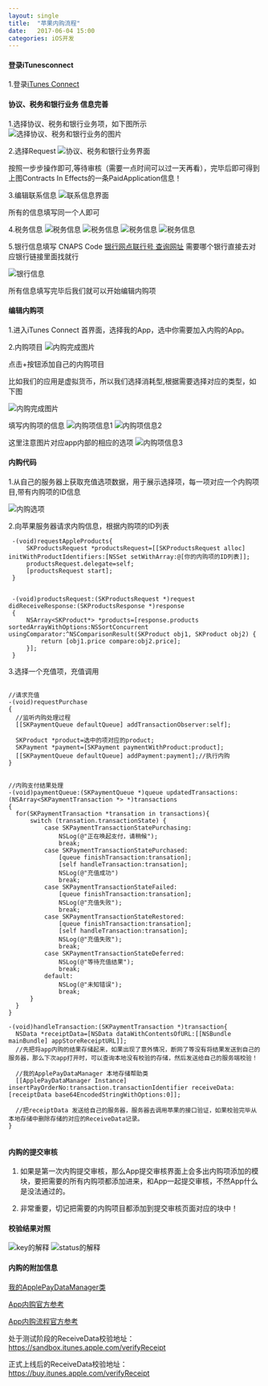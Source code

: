 ```yaml
---
layout: single
title:  "苹果内购流程"
date:   2017-06-04 15:00
categories: iOS开发
---
```


####  登录iTunesconnect

1.登录[iTunes Connect](https://itunesconnect.apple.com/)

####  协议、税务和银行业务 信息完善

1.选择协议、税务和银行业务项，如下图所示
  ![选择协议、税务和银行业务的图片](selectPanel.png)

2.选择Request
  ![协议、税务和银行业务界面](protocolTaxBank.png)

  按照一步步操作即可,等待审核（需要一点时间可以过一天再看），完毕后即可得到上图Contracts In Effects的一条PaidApplication信息！

3.编辑联系信息
  ![联系信息界面](contactInformation.png)

  所有的信息填写同一个人即可


4.税务信息
  ![税务信息](taxInformation-01.png)
  ![税务信息](taxInformation-02.png)
  ![税务信息](taxInformation-03.png)
  ![税务信息](taxInformation-04.png)

5.银行信息填写
  CNAPS Code [银行网点联行号 查询网址](http://www.tui78.com/bank/) 需要哪个银行直接去对应银行链接里面找就行

  ![银行信息](bankingInformation.png)

  所有信息填写完毕后我们就可以开始编辑内购项

#### 编辑内购项

1.进入iTunes Connect 首界面，选择我的App，选中你需要加入内购的App。

2.内购项目
  ![内购完成图片](purchaseItems.png)

  点击+按钮添加自己的内购项目

  比如我们的应用是虚拟货币，所以我们选择消耗型,根据需要选择对应的类型，如下图

  ![内购完成图片](selectPurchasePanel.png)

  填写内购项的信息
  ![内购项信息1](purchaseItem1-01.png)
  ![内购项信息2](purchaseItem1-02.png)

  这里注意图片对应app内部的相应的选项
  ![内购项信息3](purchaseItem1-03.png)


#### 内购代码

1.从自己的服务器上获取充值选项数据，用于展示选择项，每一项对应一个内购项目,带有内购项的ID信息

  ![内购选项](rechargePanel.PNG)

2.向苹果服务器请求内购信息，根据内购项的ID列表

 ```objc
  -(void)requestAppleProducts{
      SKProductsRequest *productsRequest=[[SKProductsRequest alloc] initWithProductIdentifiers:[NSSet setWithArray:@[你的内购项的ID列表]];
      productsRequest.delegate=self;
      [productsRequest start];
  }


  -(void)productsRequest:(SKProductsRequest *)request didReceiveResponse:(SKProductsResponse *)response
  {
      NSArray<SKProduct*> *products=[response.products sortedArrayWithOptions:NSSortConcurrent usingComparator:^NSComparisonResult(SKProduct obj1, SKProduct obj2) {
          return [obj1.price compare:obj2.price];
      }];
  }

```

  3.选择一个充值项，充值调用
  ```objc

//请求充值
  -(void)requestPurchase
  {
    //监听内购处理过程
    [[SKPaymentQueue defaultQueue] addTransactionObserver:self];

    SKProduct *product=选中的项对应的product;
    SKPayment *payment=[SKPayment paymentWithProduct:product];
    [[SKPaymentQueue defaultQueue] addPayment:payment];//执行内购
  }


//内购支付结果处理
  -(void)paymentQueue:(SKPaymentQueue *)queue updatedTransactions:(NSArray<SKPaymentTransaction *> *)transactions
{
    for(SKPaymentTransaction *transation in transactions){
        switch (transation.transactionState) {
            case SKPaymentTransactionStatePurchasing:
                NSLog(@"正在唤起支付，请稍候");
                break;
            case SKPaymentTransactionStatePurchased:
                [queue finishTransaction:transation];
                [self handleTransaction:transation];
                NSLog(@"充值成功")
                break;
            case SKPaymentTransactionStateFailed:
                [queue finishTransaction:transation];
                NSLog(@"充值失败");
                break;
            case SKPaymentTransactionStateRestored:
                [queue finishTransaction:transation];
                [self handleTransaction:transation];
                NSLog(@"充值失败");
                break;
            case SKPaymentTransactionStateDeferred:
                NSLog(@"等待充值结果");
                break;
            default:
                NSLog(@"未知错误");
                break;
        }
    }
}

-(void)handleTransaction:(SKPaymentTransaction *)transaction{
    NSData *receiptData=[NSData dataWithContentsOfURL:[[NSBundle mainBundle] appStoreReceiptURL]];
    //先把将app内购的结果存储起来，如果出现了意外情况，断网了等没有将结果发送到自己的服务器，那么下次app打开时，可以查询本地没有校验的存储，然后发送给自己的服务端校验！

    //我的ApplePayDataManager 本地存储帮助类
    [[ApplePayDataManager Instance] insertPayOrderNo:transaction.transactionIdentifier receiveData:[receiptData base64EncodedStringWithOptions:0]];

    //把receiptData 发送给自己的服务器，服务器去调用苹果的接口验证，如果校验完毕从本地存储中删除存储的对应的ReceiveData记录。
}


```

#### 内购的提交审核

1.  如果是第一次内购提交审核，那么App提交审核界面上会多出内购项添加的模块，要把需要的所有内购项都添加进来，和App一起提交审核，不然App什么是没法通过的。

2.  非常重要，切记把需要的内购项目都添加到提交审核页面对应的块中！


#### 校验结果对照
![key的解释](response-01.png)
![status的解释](response-02.png)

#### 内购的附加信息

  [我的ApplePayDataManager类](https://github.com/PlayLive/Practice/tree/master/FMDBUse)

  [App内购官方参考](https://developer.apple.com/library/content/documentation/NetworkingInternet/Conceptual/StoreKitGuide/Introduction.html)

  [App内购流程官方参考](https://developer.apple.com/library/content/releasenotes/General/ValidateAppStoreReceipt/Chapters/ValidateRemotely.html#//apple_ref/doc/uid/TP40010573-CH104-SW1)

  处于测试阶段的ReceiveData校验地址： https://sandbox.itunes.apple.com/verifyReceipt

  正式上线后的ReceiveData校验地址： https://buy.itunes.apple.com/verifyReceipt
